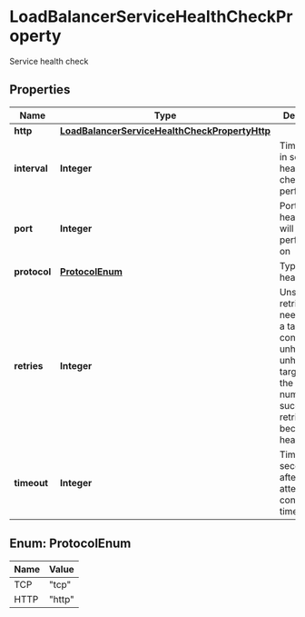 

# LoadBalancerServiceHealthCheckProperty

Service health check

## Properties

| Name | Type | Description | Notes |
|------------ | ------------- | ------------- | -------------|
|**http** | [**LoadBalancerServiceHealthCheckPropertyHttp**](LoadBalancerServiceHealthCheckPropertyHttp.md) |  |  [optional] |
|**interval** | **Integer** | Time interval in seconds health checks are performed |  |
|**port** | **Integer** | Port the health check will be performed on |  |
|**protocol** | [**ProtocolEnum**](#ProtocolEnum) | Type of the health check |  |
|**retries** | **Integer** | Unsuccessful retries needed until a target is considered unhealthy; an unhealthy target needs the same number of successful retries to become healthy again |  |
|**timeout** | **Integer** | Time in seconds after an attempt is considered a timeout |  |



## Enum: ProtocolEnum

| Name | Value |
|---- | -----|
| TCP | &quot;tcp&quot; |
| HTTP | &quot;http&quot; |



